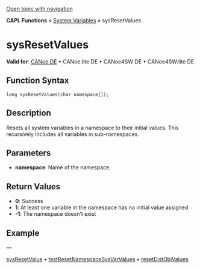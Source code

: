 [Open topic with navigation](../../../../../CANoeDEFamily.htm#Topics/CAPLFunctions/SystemVariables/Functions/CAPLfunctionSysResetValues.md)

**CAPL Functions** » [System Variables](../CAPLfunctionsSystemVariablesOverview.md) » sysResetValues

# sysResetValues

**Valid for**: [CANoe DE](../../../Shared/FeatureAvailability.md) • CANoe:lite DE • CANoe4SW DE • CANoe4SW:lite DE

## Function Syntax

```plaintext
long sysResetValues(char namespace[]);
```

## Description

Resets all system variables in a namespace to their initial values. This recursively includes all variables in sub-namespaces.

## Parameters

- **namespace**: Name of the namespace.

## Return Values

- **0**: Success
- **1**: At least one variable in the namespace has no initial value assigned
- **-1**: The namespace doesn’t exist

## Example

—

[sysResetValue](CAPLfunctionSysResetValue.md) • [testResetNamespaceSysVarValues](../../Test/Functions/CAPLfunctionTestResetNamespaceSysVarValues.md) • [resetDistObjValues](../../DistributedObjects/Functions/CAPLfunctionResetDistObjValues.md)
